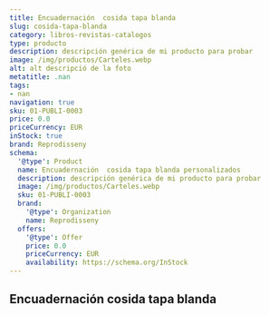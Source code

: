 ```yaml
---
title: Encuadernación  cosida tapa blanda
slug: cosida-tapa-blanda
category: libros-revistas-catalogos
type: producto
description: descripción genérica de mi producto para probar
image: /img/productos/Carteles.webp
alt: alt descripció de la foto
metatitle: .nan
tags:
- nan
navigation: true
sku: 01-PUBLI-0003
price: 0.0
priceCurrency: EUR
inStock: true
brand: Reprodisseny
schema:
  '@type': Product
  name: Encuadernación  cosida tapa blanda personalizados
  description: descripción genérica de mi producto para probar
  image: /img/productos/Carteles.webp
  sku: 01-PUBLI-0003
  brand:
    '@type': Organization
    name: Reprodisseny
  offers:
    '@type': Offer
    price: 0.0
    priceCurrency: EUR
    availability: https://schema.org/InStock
---
```


## Encuadernación  cosida tapa blanda

